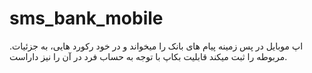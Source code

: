 # sms_bank_mobile
.اپ موبایل در پس زمینه پیام های بانک را میخواند و در خود رکورد هایی، به جزئیات مربوطه را ثبت میکند 
قابلیت بکاپ با توجه به حساب فرد در آن را نیز داراست.
